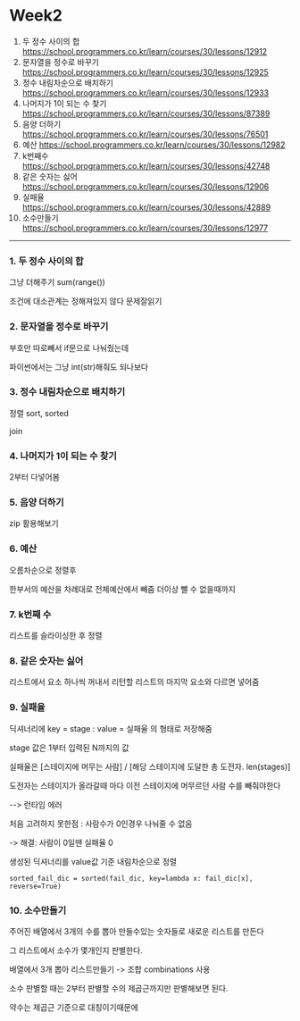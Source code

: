 Week2
=====
1. 두 정수 사이의 합
https://school.programmers.co.kr/learn/courses/30/lessons/12912
2. 문자열을 정수로 바꾸기
https://school.programmers.co.kr/learn/courses/30/lessons/12925
3. 정수 내림차순으로 배치하기
https://school.programmers.co.kr/learn/courses/30/lessons/12933
4. 나머지가 1이 되는 수 찾기
https://school.programmers.co.kr/learn/courses/30/lessons/87389
5. 음양 더하기
https://school.programmers.co.kr/learn/courses/30/lessons/76501
6. 예산
https://school.programmers.co.kr/learn/courses/30/lessons/12982
7. k번째수
https://school.programmers.co.kr/learn/courses/30/lessons/42748
8. 같은 숫자는 싫어
https://school.programmers.co.kr/learn/courses/30/lessons/12906
9. 실패율
https://school.programmers.co.kr/learn/courses/30/lessons/42889
10. 소수만들기
https://school.programmers.co.kr/learn/courses/30/lessons/12977

***
### 1. 두 정수 사이의 합
그냥 더해주기 sum(range())

조건에 대소관계는 정해져있지 않다 문제잘읽기

### 2. 문자열을 정수로 바꾸기
부호만 따로빼서 if문으로 나눠줬는데

파이썬에서는 그냥 int(str)해줘도 되나보다 

### 3. 정수 내림차순으로 배치하기
정렬 sort, sorted

join

### 4. 나머지가 1이 되는 수 찾기
2부터 다넣어봄

### 5. 음양 더하기
zip 활용해보기

### 6. 예산
오름차순으로 정렬후 

한부서의 예산을 차례대로 전체예산에서 빼줌 더이상 뺄 수 없을때까지

### 7. k번째 수
리스트를 슬라이싱한 후 정렬

### 8. 같은 숫자는 싫어
리스트에서 요소 하나씩 꺼내서 리턴할 리스트의 마지막 요소와 다르면 넣어줌

### 9. 실패율
딕셔너리에 key = stage : value = 실패율 의 형태로 저장해줌

stage 값은 1부터 입력된 N까지의 값

실패율은 [스테이지에 머무는 사람] / [해당 스테이지에 도달한 총 도전자. len(stages)]

도전자는 스테이지가 올라갈때 마다 이전 스테이지에 머무르던 사람 수를 빼줘야한다

--> 런타임 에러

처음 고려하지 못한점 : 사람수가 0인경우 나눠줄 수 없음
 
-> 해결: 사람이 0일땐 실패율 0

생성된 딕셔너리를 value값 기준 내림차순으로 정렬
```
sorted_fail_dic = sorted(fail_dic, key=lambda x: fail_dic[x], reverse=True)
```

### 10. 소수만들기
주어진 배열에서 3개의 수를 뽑아 만들수있는 숫자들로 새로운 리스트를 만든다

그 리스트에서 소수가 몇개인지 판별한다.

배열에서 3개 뽑아 리스트만들기 -> 조합 combinations 사용

소수 판별할 때는 2부터 판별할 수의 제곱근까지만 판별해보면 된다.

약수는 제곱근 기준으로 대칭이기때문에






